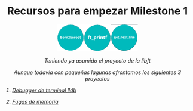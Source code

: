 
<h1 align="center" width="100%">Recursos para empezar Milestone 1</h1>


<p align="center" width="100%"><img src="born2beroot.png" width="72" /><img src="ft_printf.png" width="72" /><img src="get_next_line.png" width="72" /></p>

<p align="center" width="100%"><i>Teniendo ya asumido el proyecto de la libft</p>
<p align="center" width="100%">Aunque todavía con pequeñas lagunas afrontamos los siguientes 3 proyectos</p>
  


1. [Debugger de terminal lldb](lldb_debugger.md)

2. [Fugas de memoria](memory_leaks.md)



